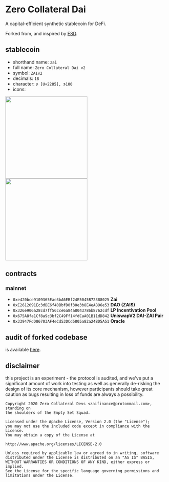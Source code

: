 # Zero Collateral Dai

A capital-efficient synthetic stablecoin for DeFi.

Forked from, and inspired by [ESD](https://github.com/emptysetsquad/dollar).

## stablecoin

- shorthand name: `zai`
- full name: `Zero Collateral Dai v2`
- symbol: `ZAIv2`
- decimals: `18`
- character: `⊅ [U+2285], ⊅100`
- icons:

<img src="https://zai.finance/logo/Zai-Logo-Black.png" width="256" height="256" />
<img src="https://zai.finance/logo/Zai-Logo-White.png" width="256" height="256" />

## contracts

### mainnet

- `0xe420bce9109365Eae3bA6EBf24E5045B72388025` **Zai**
- `0xE2612091Ec3dBE6f40BbfD0f30e3b8E4eA896e53` **DAO (ZAIS)**
- `0x326e906a28cd7ff56cce6a84a8043786b8762cdf` **LP Incentivation Pool**
- `0x675A8fa1Cf8a9c3bf2C49Ff14fdCaA01B11dD842` **UniswapV2 DAI-ZAI Pair**
- `0x33947FdD86703AF4eCd53DCd5805a82a24BD5A51` **Oracle**

## audit of forked codebase

is available [here](https://github.com/emptysetsquad/dollar/blob/master/audit/REP-Dollar-06-11-20.pdf).

## disclaimer

this project is an experiment - the protocol is audited, and we've put a significant amount of work into testing as well as generally de-risking the design of its core mechanism, however participants should take great caution as bugs resulting in loss of funds are always a possibility.

```
Copyright 2020 Zero Collateral Devs <zaifinance@protonmail.com>, standing on
the shoulders of the Empty Set Squad.

Licensed under the Apache License, Version 2.0 (the "License");
you may not use the included code except in compliance with the License.
You may obtain a copy of the License at

http://www.apache.org/licenses/LICENSE-2.0

Unless required by applicable law or agreed to in writing, software
distributed under the License is distributed on an "AS IS" BASIS,
WITHOUT WARRANTIES OR CONDITIONS OF ANY KIND, either express or implied.
See the License for the specific language governing permissions and
limitations under the License.
```
